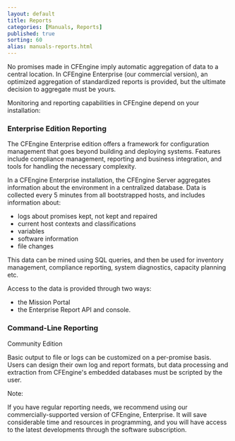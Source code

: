 ```yaml
---
layout: default
title: Reports
categories: [Manuals, Reports]
published: true
sorting: 60
alias: manuals-reports.html
---
```


No promises made in CFEngine imply automatic aggregation of data to a central location. In
CFEngine Enterprise (our commercial version), an optimized aggregation of standardized
reports is provided, but the ultimate decision to aggregate must be yours.

Monitoring and reporting capabilities in CFEngine depend on your installation:

### Enterprise Edition Reporting

The CFEngine Enterprise edition offers a framework for configuration 
management that goes beyond building and deploying systems. Features include 
compliance management, reporting and business integration, and tools for 
handling the necessary complexity.

In a CFEngine Enterprise installation, the CFEngine Server aggregates 
information about the environment in a centralized database. Data is collected 
every 5 minutes from all bootstrapped hosts, and includes information about:

* logs about promises kept, not kept and repaired
* current host contexts and classifications
* variables
* software information
* file changes

This data can be mined using SQL queries, and then be used for inventory 
management, compliance reporting, system diagnostics, capacity planning etc.

Access to the data is provided through two ways:

* the Mission Portal 
* the Enterprise Report API and console.


### Command-Line Reporting

Community Edition 

Basic output to file or logs can be customized on a per-promise basis.
Users can design their own log and report formats, but data processing and extraction from
CFEngine's embedded databases must be scripted by the user.

Note: 

If you have regular reporting needs, we recommend using our commercially-supported version
of CFEngine, Enterprise. It will save considerable time and resources in
programming, and you will have access to the latest developments through the software
subscription.